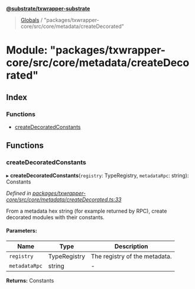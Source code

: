 **[@substrate/txwrapper-substrate](../README.md)**

> [Globals](../globals.md) / "packages/txwrapper-core/src/core/metadata/createDecorated"

# Module: "packages/txwrapper-core/src/core/metadata/createDecorated"

## Index

### Functions

* [createDecoratedConstants](_packages_txwrapper_core_src_core_metadata_createdecorated_.md#createdecoratedconstants)

## Functions

### createDecoratedConstants

▸ **createDecoratedConstants**(`registry`: TypeRegistry, `metadataRpc`: string): Constants

*Defined in [packages/txwrapper-core/src/core/metadata/createDecorated.ts:33](https://github.com/paritytech/txwrapper-core/blob/95825c7/packages/txwrapper-core/src/core/metadata/createDecorated.ts#L33)*

From a metadata hex string (for example returned by RPC), create decorated
modules with their constants.

#### Parameters:

Name | Type | Description |
------ | ------ | ------ |
`registry` | TypeRegistry | The registry of the metadata. |
`metadataRpc` | string | - |

**Returns:** Constants
